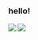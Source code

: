 ### hello!



<a href="https://github.com/GolemGG/github-readme-stats"> 
  <img align="left" src="https://github-readme-stats.vercel.app/api?username=mztheus&count_private=true&show_icons=true&theme=dracula" />
</a>
<a href="https://github.com/GolemGG/github-readme-stats">
  <img align="left" src="https://github-readme-stats.vercel.app/api/top-langs/?username=mztheus&theme=dracula" />
</a>
